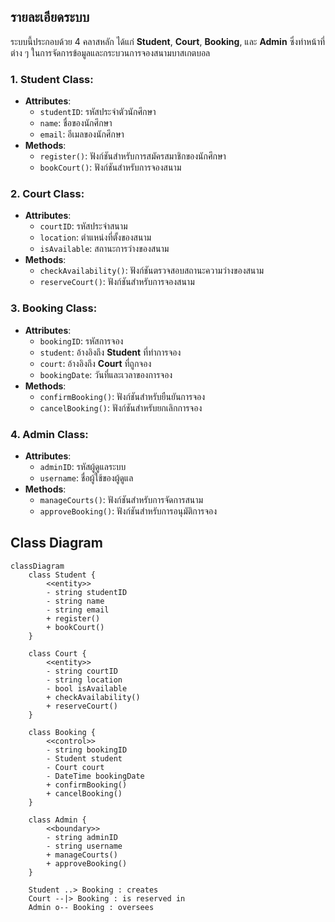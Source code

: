 ## รายละเอียดระบบ
ระบบนี้ประกอบด้วย 4 คลาสหลัก ได้แก่ **Student**, **Court**, **Booking**, และ **Admin** ซึ่งทำหน้าที่ต่าง ๆ ในการจัดการข้อมูลและกระบวนการจองสนามบาสเกตบอล

### 1. **Student Class**:
- **Attributes**:
  - `studentID`: รหัสประจำตัวนักศึกษา
  - `name`: ชื่อของนักศึกษา
  - `email`: อีเมลของนักศึกษา
- **Methods**:
  - `register()`: ฟังก์ชันสำหรับการสมัครสมาชิกของนักศึกษา
  - `bookCourt()`: ฟังก์ชันสำหรับการจองสนาม

### 2. **Court Class**:
- **Attributes**:
  - `courtID`: รหัสประจำสนาม
  - `location`: ตำแหน่งที่ตั้งของสนาม
  - `isAvailable`: สถานะการว่างของสนาม
- **Methods**:
  - `checkAvailability()`: ฟังก์ชันตรวจสอบสถานะความว่างของสนาม
  - `reserveCourt()`: ฟังก์ชันสำหรับการจองสนาม

### 3. **Booking Class**:
- **Attributes**:
  - `bookingID`: รหัสการจอง
  - `student`: อ้างอิงถึง **Student** ที่ทำการจอง
  - `court`: อ้างอิงถึง **Court** ที่ถูกจอง
  - `bookingDate`: วันที่และเวลาของการจอง
- **Methods**:
  - `confirmBooking()`: ฟังก์ชันสำหรับยืนยันการจอง
  - `cancelBooking()`: ฟังก์ชันสำหรับยกเลิกการจอง

### 4. **Admin Class**:
- **Attributes**:
  - `adminID`: รหัสผู้ดูแลระบบ
  - `username`: ชื่อผู้ใช้ของผู้ดูแล
- **Methods**:
  - `manageCourts()`: ฟังก์ชันสำหรับการจัดการสนาม
  - `approveBooking()`: ฟังก์ชันสำหรับการอนุมัติการจอง

## Class Diagram
```mermaid
classDiagram
    class Student {
        <<entity>>
        - string studentID
        - string name
        - string email
        + register()
        + bookCourt()
    }

    class Court {
        <<entity>>
        - string courtID
        - string location
        - bool isAvailable
        + checkAvailability()
        + reserveCourt()
    }

    class Booking {
        <<control>>
        - string bookingID
        - Student student
        - Court court
        - DateTime bookingDate
        + confirmBooking()
        + cancelBooking()
    }

    class Admin {
        <<boundary>>
        - string adminID
        - string username
        + manageCourts()
        + approveBooking()
    }

    Student ..> Booking : creates
    Court --|> Booking : is reserved in
    Admin o-- Booking : oversees
